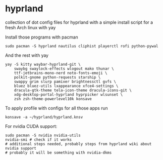 # hyprland
collection of dot config files for hyprland with a simple install script for a fresh Arch linux with yay


Install those programs with pacman
```
sudo pacman -S hyprland nautilus cliphist playerctl rofi python-pywal
```
And the rest with yay
```
yay -S kitty waybar-hyprland-git \
    swaybg swaylock-effects wlogout mako thunar \
    ttf-jetbrains-mono-nerd noto-fonts-emoji \
    polkit-gnome python-requests starship \
    swappy grim slurp pamixer brightnessctl gvfs \
    bluez bluez-utils lxappearance xfce4-settings \
    dracula-gtk-theme tela-icon-theme dracula-icons-git \ 
    xdg-desktop-portal-hyprland hyprpicker wlsunset \
	zsh zsh-theme-powerlevel10k konsave
```

To apply profile with configs for all those apps run
```
konsave -a ~/hyprland/hyprland.knsv
```

For nvidia CUDA support:
```
sudo pacman -S nvidia nvidia-utils
nvidia-smi # check if it works
# additional steps needed, probably steps from hyprland wiki about nvidia support
# probably it will be something with nvidia-dkms
```

